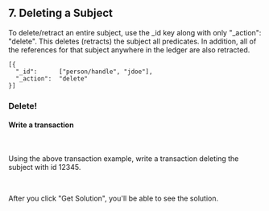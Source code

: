 ## 7. Deleting a Subject

To delete/retract an entire subject, use the _id key along with only "_action": "delete". This deletes (retracts) the subject all predicates. In addition, all of the references for that subject anywhere in the ledger are also retracted.

```
[{
  "_id":      ["person/handle", "jdoe"],
  "_action":  "delete"
}]
```

<div class="challenge">
<h3>Delete!</h3>
<h4>Write a transaction</h4>
<br/>
<p>Using the above transaction example, write a transaction deleting the subject with id 12345.</p>
<br/>
<p>After you click "Get Solution", you'll be able to see the solution.</p>
</div>
<br/>
<br/>

